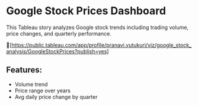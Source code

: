 # Google Stock Prices Dashboard 

This Tableau story analyzes Google stock trends including trading volume, price changes, and quarterly performance.

🔗[https://public.tableau.com/app/profile/pranavi.vutukuri/viz/google_stock_analysis/GoogleStockPrices?publish=yes]

## Features:
- Volume trend
- Price range over years
- Avg daily price change by quarter
